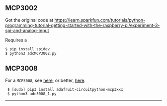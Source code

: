 ## MCP3002
Got the original code at <https://learn.sparkfun.com/tutorials/python-programming-tutorial-getting-started-with-the-raspberry-pi/experiment-3-spi-and-analog-input>

Requires a 
```
$ pip install spidev
$ python3 adcMCP3002.py
```

## MCP3008
For a `MCP3008`, see [here](https://learn.adafruit.com/raspberry-pi-analog-to-digital-converters/mcp3008), or better, [here](https://github.com/adafruit/Adafruit_CircuitPython_MCP3xxx/).

```
 $ [sudo] pip3 install adafruit-circuitpython-mcp3xxx
 $ python3 adc3008_1.py
```


---
